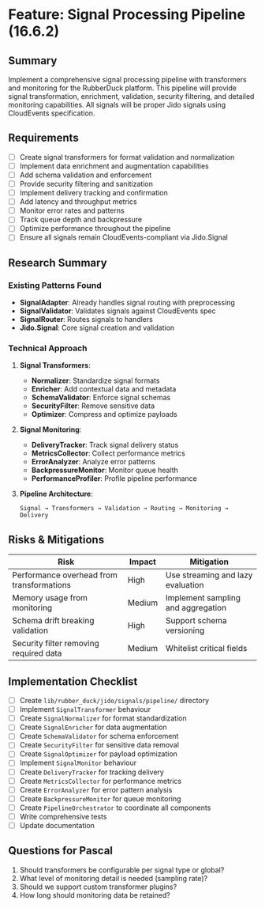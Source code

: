 # Feature: Signal Processing Pipeline (16.6.2)

## Summary
Implement a comprehensive signal processing pipeline with transformers and monitoring for the RubberDuck platform. This pipeline will provide signal transformation, enrichment, validation, security filtering, and detailed monitoring capabilities. All signals will be proper Jido signals using CloudEvents specification.

## Requirements
- [ ] Create signal transformers for format validation and normalization
- [ ] Implement data enrichment and augmentation capabilities
- [ ] Add schema validation and enforcement
- [ ] Provide security filtering and sanitization
- [ ] Implement delivery tracking and confirmation
- [ ] Add latency and throughput metrics
- [ ] Monitor error rates and patterns
- [ ] Track queue depth and backpressure
- [ ] Optimize performance throughout the pipeline
- [ ] Ensure all signals remain CloudEvents-compliant via Jido.Signal

## Research Summary

### Existing Patterns Found
- **SignalAdapter**: Already handles signal routing with preprocessing
- **SignalValidator**: Validates signals against CloudEvents spec
- **SignalRouter**: Routes signals to handlers
- **Jido.Signal**: Core signal creation and validation

### Technical Approach

1. **Signal Transformers**:
   - **Normalizer**: Standardize signal formats
   - **Enricher**: Add contextual data and metadata
   - **SchemaValidator**: Enforce signal schemas
   - **SecurityFilter**: Remove sensitive data
   - **Optimizer**: Compress and optimize payloads

2. **Signal Monitoring**:
   - **DeliveryTracker**: Track signal delivery status
   - **MetricsCollector**: Collect performance metrics
   - **ErrorAnalyzer**: Analyze error patterns
   - **BackpressureMonitor**: Monitor queue health
   - **PerformanceProfiler**: Profile pipeline performance

3. **Pipeline Architecture**:
   ```
   Signal → Transformers → Validation → Routing → Monitoring → Delivery
   ```

## Risks & Mitigations
| Risk | Impact | Mitigation |
|------|--------|------------|
| Performance overhead from transformations | High | Use streaming and lazy evaluation |
| Memory usage from monitoring | Medium | Implement sampling and aggregation |
| Schema drift breaking validation | High | Support schema versioning |
| Security filter removing required data | Medium | Whitelist critical fields |

## Implementation Checklist
- [ ] Create `lib/rubber_duck/jido/signals/pipeline/` directory
- [ ] Implement `SignalTransformer` behaviour
- [ ] Create `SignalNormalizer` for format standardization
- [ ] Create `SignalEnricher` for data augmentation
- [ ] Create `SchemaValidator` for schema enforcement
- [ ] Create `SecurityFilter` for sensitive data removal
- [ ] Create `SignalOptimizer` for payload optimization
- [ ] Implement `SignalMonitor` behaviour
- [ ] Create `DeliveryTracker` for tracking delivery
- [ ] Create `MetricsCollector` for performance metrics
- [ ] Create `ErrorAnalyzer` for error pattern analysis
- [ ] Create `BackpressureMonitor` for queue monitoring
- [ ] Create `PipelineOrchestrator` to coordinate all components
- [ ] Write comprehensive tests
- [ ] Update documentation

## Questions for Pascal
1. Should transformers be configurable per signal type or global?
2. What level of monitoring detail is needed (sampling rate)?
3. Should we support custom transformer plugins?
4. How long should monitoring data be retained?